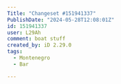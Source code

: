 ```yaml
---
Title: "Changeset #151941337"
PublishDate: "2024-05-28T12:08:01Z"
id: 151941337
user: L29Ah
comment: boat stuff
created_by: iD 2.29.0
tags:
  - Montenegro
  - Bar

---
```

